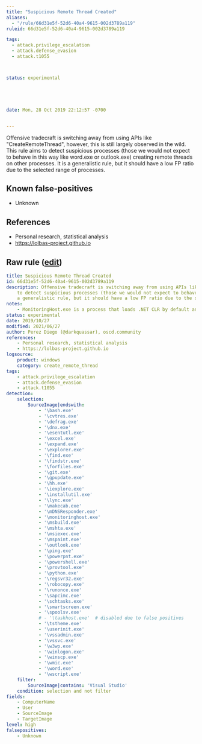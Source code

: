 ```yaml
---
title: "Suspicious Remote Thread Created"
aliases:
  - "/rule/66d31e5f-52d6-40a4-9615-002d3789a119"
ruleid: 66d31e5f-52d6-40a4-9615-002d3789a119

tags:
  - attack.privilege_escalation
  - attack.defense_evasion
  - attack.t1055



status: experimental





date: Mon, 28 Oct 2019 22:12:57 -0700


---
```


Offensive tradecraft is switching away from using APIs like "CreateRemoteThread", however, this is still largely observed in the wild. This rule aims to detect suspicious processes (those we would not expect to behave in this way like word.exe or outlook.exe) creating remote threads on other processes. It is a generalistic rule, but it should have a low FP ratio due to the selected range of processes.

<!--more-->


## Known false-positives

* Unknown



## References

* Personal research, statistical analysis
* https://lolbas-project.github.io


## Raw rule ([edit](https://github.com/SigmaHQ/sigma/edit/master/rules/windows/create_remote_thread/sysmon_suspicious_remote_thread.yml))
```yaml
title: Suspicious Remote Thread Created
id: 66d31e5f-52d6-40a4-9615-002d3789a119
description: Offensive tradecraft is switching away from using APIs like "CreateRemoteThread", however, this is still largely observed in the wild. This rule aims
    to detect suspicious processes (those we would not expect to behave in this way like word.exe or outlook.exe) creating remote threads on other processes. It is
    a generalistic rule, but it should have a low FP ratio due to the selected range of processes.
notes:
    - MonitoringHost.exe is a process that loads .NET CLR by default and thus a favorite for process injection for .NET in-memory offensive tools.
status: experimental
date: 2019/10/27
modified: 2021/06/27
author: Perez Diego (@darkquassar), oscd.community
references:
    - Personal research, statistical analysis
    - https://lolbas-project.github.io
logsource:
    product: windows
    category: create_remote_thread
tags:
    - attack.privilege_escalation
    - attack.defense_evasion
    - attack.t1055
detection:
    selection: 
        SourceImage|endswith:
            - '\bash.exe'
            - '\cvtres.exe'
            - '\defrag.exe'
            - '\dnx.exe'
            - '\esentutl.exe'
            - '\excel.exe'
            - '\expand.exe'
            - '\explorer.exe'
            - '\find.exe'
            - '\findstr.exe'
            - '\forfiles.exe'
            - '\git.exe'
            - '\gpupdate.exe'
            - '\hh.exe'
            - '\iexplore.exe'
            - '\installutil.exe'
            - '\lync.exe'
            - '\makecab.exe'
            - '\mDNSResponder.exe'
            - '\monitoringhost.exe'
            - '\msbuild.exe'
            - '\mshta.exe'
            - '\msiexec.exe'
            - '\mspaint.exe'
            - '\outlook.exe'
            - '\ping.exe'
            - '\powerpnt.exe'
            - '\powershell.exe'
            - '\provtool.exe'
            - '\python.exe'
            - '\regsvr32.exe'
            - '\robocopy.exe'
            - '\runonce.exe'
            - '\sapcimc.exe'
            - '\schtasks.exe'
            - '\smartscreen.exe'
            - '\spoolsv.exe'
            # - '\taskhost.exe'  # disabled due to false positives
            - '\tstheme.exe'
            - '\userinit.exe'
            - '\vssadmin.exe'
            - '\vssvc.exe'
            - '\w3wp.exe'       
            - '\winlogon.exe'
            - '\winscp.exe'
            - '\wmic.exe'
            - '\word.exe'
            - '\wscript.exe'
    filter:
        SourceImage|contains: 'Visual Studio'
    condition: selection and not filter
fields:
    - ComputerName
    - User
    - SourceImage
    - TargetImage
level: high
falsepositives:
    - Unknown

```
